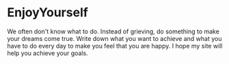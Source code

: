 # EnjoyYourself
We often don't know what to do. Instead of grieving, do something to make your dreams come true. Write down what you want to achieve and what you have to do every day to make you feel that you are happy. I hope my site will help you achieve your goals.

